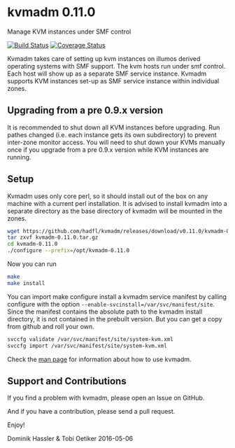kvmadm 0.11.0
============
Manage KVM instances under SMF control

[![Build Status](https://travis-ci.org/hadfl/kvmadm.svg?branch=master)](https://travis-ci.org/hadfl/kvmadm)
[![Coverage Status](https://img.shields.io/coveralls/hadfl/kvmadm.svg)](https://coveralls.io/r/hadfl/kvmadm?branch=master)

Kvmadm takes care of setting up kvm instances on illumos derived operating
systems with SMF support.  The kvm hosts run under smf control.  Each host
will show up as a separate SMF service instance. Kvmadm supports KVM instances
set-up as SMF service instance within individual zones.

Upgrading from a pre 0.9.x version
----------------------------------

It is recommended to shut down all KVM instances before upgrading. Run pathes changed (i.e. each
instance gets its own subdirectory) to prevent inter-zone monitor access. 
You will need to shut down your KVMs manually once if you upgrade from a pre 0.9.x version while KVM instances are running.

Setup
-----

Kvmadm uses only core perl, so it should install out of the box on any machine with a current perl installation.
It is advised to install kvmadm into a separate directory as the base directory of kvmadm will be mounted in the zones.

```sh
wget https://github.com/hadfl/kvmadm/releases/download/v0.11.0/kvmadm-0.11.0.tar.gz
tar zxvf kvmadm-0.11.0.tar.gz
cd kvmadm-0.11.0
./configure --prefix=/opt/kvmadm-0.11.0 
```

Now you can run

```sh
make
make install
```

You can import make configure install a kvmadm
service manifest by calling configure with the option
```--enable-svcinstall=/var/svc/manifest/site```. Since the manifest
contains the absolute path to the kvmadm install directory, it is not
contained in the prebuilt version. But you can get a copy from github and
roll your own.

```sh
svccfg validate /var/svc/manifest/site/system-kvm.xml
svccfg import /var/svc/manifest/site/system-kvm.xml
```

Check the [man page](doc/kvmadm.pod) for information about how to use kvmadm.

Support and Contributions
-------------------------
If you find a problem with kvmadm, please open an Issue on GitHub.

And if you have a contribution, please send a pull request.

Enjoy!

Dominik Hassler & Tobi Oetiker
2016-05-06
